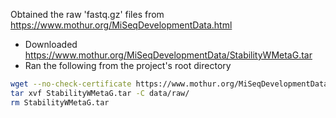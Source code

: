 Obtained the raw 'fastq.gz' files from https://www.mothur.org/MiSeqDevelopmentData.html
* Downloaded https://www.mothur.org/MiSeqDevelopmentData/StabilityWMetaG.tar
* Ran the following from the project's root directory

```bash
wget --no-check-certificate https://www.mothur.org/MiSeqDevelopmentData/StabilityWMetaG.tar
tar xvf StabilityWMetaG.tar -C data/raw/
rm StabilityWMetaG.tar
```

